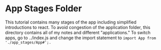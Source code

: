 # App Stages Folder

This tutorial contains many stages of the app including simplified introductions to react. To avoid congestion of the application folder, this directory contains all of my notes and different "applications." To switch apps, go to ../index.js and change the import statement to `import App from './app_stages/App#';.`
